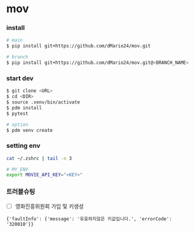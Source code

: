 # mov

### install
```bash
# main
$ pip install git+https://github.com/dMario24/mov.git

# branch
$ pip install git+https://github.com/dMario24/mov.git@<BRANCH_NAME>
```

### start dev
```bash
$ git clone <URL>
$ cd <DIR>
$ source .venv/bin/activate
$ pdm install
$ pytest

# option
$ pdm venv create
```

### setting env
```bash
cat ~/.zshrc | tail -n 3

# MY_ENV
export MOVIE_API_KEY="<KEY>"
```

### 트러블슈팅
- [ ] 영화진흥위원회 가입 및 키생성
```
{'faultInfo': {'message': '유효하지않은 키값입니다.', 'errorCode': '320010'}}
```

